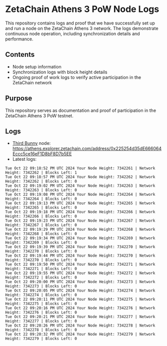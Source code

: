 # ZetaChain Athens 3 PoW Node Logs
This repository contains logs and proof that we have successfully set up and run a node on the ZetaChain Athens 3 network. The logs demonstrate continuous node operation, including synchronization details and performance.

## Contents
- Node setup information
- Synchronization logs with block height details
- Ongoing proof of work logs to verify active participation in the ZetaChain network

## Purpose
This repository serves as documentation and proof of participation in the ZetaChain Athens 3 PoW testnet.

## Logs

- [Third Bunny](https://thirdbunny.xyz/) node: https://athens.explorer.zetachain.com/address/0x225254d35dE666064Eccc5ce16eF1D8bF8D7b5EE
- Latest logs:
```
Tue Oct 22 09:18:52 PM UTC 2024 Your Node Height: 7342261 | Network Height: 7342262 | Blocks Left: 1
Tue Oct 22 09:18:57 PM UTC 2024 Your Node Height: 7342262 | Network Height: 7342262 | Blocks Left: 0
Tue Oct 22 09:19:02 PM UTC 2024 Your Node Height: 7342263 | Network Height: 7342263 | Blocks Left: 0
Tue Oct 22 09:19:08 PM UTC 2024 Your Node Height: 7342264 | Network Height: 7342264 | Blocks Left: 0
Tue Oct 22 09:19:13 PM UTC 2024 Your Node Height: 7342265 | Network Height: 7342265 | Blocks Left: 0
Tue Oct 22 09:19:18 PM UTC 2024 Your Node Height: 7342266 | Network Height: 7342266 | Blocks Left: 0
Tue Oct 22 09:19:23 PM UTC 2024 Your Node Height: 7342267 | Network Height: 7342267 | Blocks Left: 0
Tue Oct 22 09:19:29 PM UTC 2024 Your Node Height: 7342268 | Network Height: 7342268 | Blocks Left: 0
Tue Oct 22 09:19:34 PM UTC 2024 Your Node Height: 7342269 | Network Height: 7342269 | Blocks Left: 0
Tue Oct 22 09:19:39 PM UTC 2024 Your Node Height: 7342270 | Network Height: 7342270 | Blocks Left: 0
Tue Oct 22 09:19:44 PM UTC 2024 Your Node Height: 7342270 | Network Height: 7342270 | Blocks Left: 0
Tue Oct 22 09:19:50 PM UTC 2024 Your Node Height: 7342271 | Network Height: 7342271 | Blocks Left: 0
Tue Oct 22 09:19:55 PM UTC 2024 Your Node Height: 7342272 | Network Height: 7342272 | Blocks Left: 0
Tue Oct 22 09:20:00 PM UTC 2024 Your Node Height: 7342273 | Network Height: 7342273 | Blocks Left: 0
Tue Oct 22 09:20:05 PM UTC 2024 Your Node Height: 7342274 | Network Height: 7342274 | Blocks Left: 0
Tue Oct 22 09:20:11 PM UTC 2024 Your Node Height: 7342275 | Network Height: 7342275 | Blocks Left: 0
Tue Oct 22 09:20:16 PM UTC 2024 Your Node Height: 7342276 | Network Height: 7342276 | Blocks Left: 0
Tue Oct 22 09:20:21 PM UTC 2024 Your Node Height: 7342277 | Network Height: 7342277 | Blocks Left: 0
Tue Oct 22 09:20:26 PM UTC 2024 Your Node Height: 7342278 | Network Height: 7342278 | Blocks Left: 0
Tue Oct 22 09:20:32 PM UTC 2024 Your Node Height: 7342279 | Network Height: 7342279 | Blocks Left: 0
```
